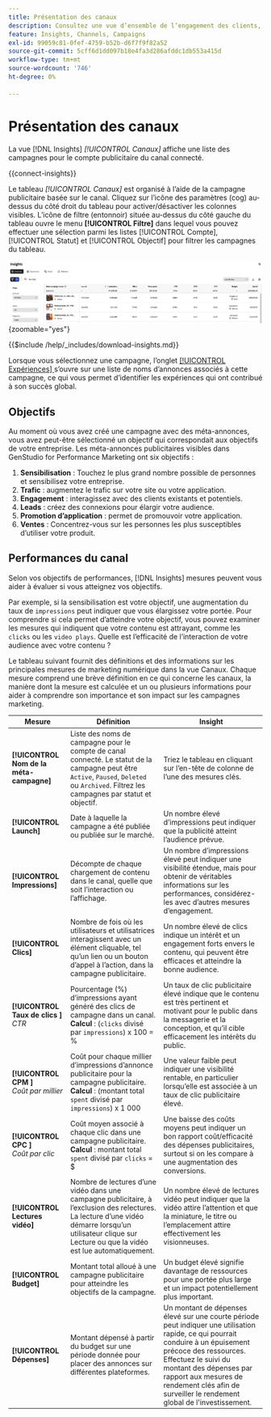 ```yaml
---
title: Présentation des canaux
description: Consultez une vue d’ensemble de l’engagement des clients, des performances, du budget et des dépenses pour les campagnes marketing dans Adobe GenStudio for Performance Marketing.
feature: Insights, Channels, Campaigns
exl-id: 99059c81-0fef-4759-b52b-d6f7f9f82a52
source-git-commit: 5cff6d1dd097b18e4fa3d286afddc1db553a415d
workflow-type: tm+mt
source-wordcount: '746'
ht-degree: 0%

---
```


# Présentation des canaux

La vue [!DNL Insights] _[!UICONTROL Canaux]_ affiche une liste des campagnes pour le compte publicitaire du canal connecté.

{{connect-insights}}

Le tableau _[!UICONTROL Canaux]_ est organisé à l’aide de la campagne publicitaire basée sur le canal. Cliquez sur l’icône des paramètres (cog) au-dessus du côté droit du tableau pour activer/désactiver les colonnes visibles. L’icône de filtre (entonnoir) située au-dessus du côté gauche du tableau ouvre le menu **[!UICONTROL Filtre]** dans lequel vous pouvez effectuer une sélection parmi les listes [!UICONTROL Compte], [!UICONTROL Statut] et [!UICONTROL Objectif] pour filtrer les campagnes du tableau.

![Filtre et tableau des canaux](/help/assets/insights-channels-filter.png){zoomable="yes"}

{{$include /help/_includes/download-insights.md}}

Lorsque vous sélectionnez une campagne, l’onglet [[!UICONTROL Expériences] ](experiences.md) s’ouvre sur une liste de noms d’annonces associés à cette campagne, ce qui vous permet d’identifier les expériences qui ont contribué à son succès global.

## Objectifs

Au moment où vous avez créé une campagne avec des méta-annonces, vous avez peut-être sélectionné un objectif qui correspondait aux objectifs de votre entreprise. Les méta-annonces publicitaires visibles dans GenStudio for Performance Marketing ont six objectifs :

1. **Sensibilisation** : Touchez le plus grand nombre possible de personnes et sensibilisez votre entreprise.
1. **Trafic** : augmentez le trafic sur votre site ou votre application.
1. **Engagement** : interagissez avec des clients existants et potentiels.
1. **Leads** : créez des connexions pour élargir votre audience.
1. **Promotion d’application** : permet de promouvoir votre application.
1. **Ventes** : Concentrez-vous sur les personnes les plus susceptibles d’utiliser votre produit.

## Performances du canal

Selon vos objectifs de performances, [!DNL Insights] mesures peuvent vous aider à évaluer si vous atteignez vos objectifs.

Par exemple, si la sensibilisation est votre objectif, une augmentation du taux de `impressions` peut indiquer que vous élargissez votre portée. Pour comprendre si cela permet d’atteindre votre objectif, vous pouvez examiner les mesures qui indiquent que votre contenu est attrayant, comme les `clicks` ou les `video plays`. Quelle est l’efficacité de l’interaction de votre audience avec votre contenu ?

Le tableau suivant fournit des définitions et des informations sur les principales mesures de marketing numérique dans la vue Canaux. Chaque mesure comprend une brève définition en ce qui concerne les canaux, la manière dont la mesure est calculée et un ou plusieurs informations pour aider à comprendre son importance et son impact sur les campagnes marketing.

| Mesure | Définition | Insight |
| ----------- | ----------------------------- | -------------------------------- |
| **[!UICONTROL Nom de la méta-campagne]** | Liste des noms de campagne pour le compte de canal connecté. Le statut de la campagne peut être `Active`, `Paused`, `Deleted` ou `Archived`. Filtrez les campagnes par statut et objectif. | Triez le tableau en cliquant sur l’en-tête de colonne de l’une des mesures clés. |
| **[!UICONTROL Launch]** | Date à laquelle la campagne a été publiée ou publiée sur le marché. | Un nombre élevé d’impressions peut indiquer que la publicité atteint l’audience prévue. |
| **[!UICONTROL Impressions]** | Décompte de chaque chargement de contenu dans le canal, quelle que soit l’interaction ou l’affichage. | Un nombre d’impressions élevé peut indiquer une visibilité étendue, mais pour obtenir de véritables informations sur les performances, considérez-les avec d’autres mesures d’engagement. |
| **[!UICONTROL Clics]** | Nombre de fois où les utilisateurs et utilisatrices interagissent avec un élément cliquable, tel qu’un lien ou un bouton d’appel à l’action, dans la campagne publicitaire. | Un nombre élevé de clics indique un intérêt et un engagement forts envers le contenu, qui peuvent être efficaces et atteindre la bonne audience. |
| **[!UICONTROL Taux de clics ]**<br>_CTR_ | Pourcentage (%) d’impressions ayant généré des clics de campagne dans un canal.<br>**Calcul** : (`clicks` divisé par `impressions`) x 100 = % | Un taux de clic publicitaire élevé indique que le contenu est très pertinent et motivant pour le public dans la messagerie et la conception, et qu’il cible efficacement les intérêts du public. |
| **[!UICONTROL CPM ]**<br>_Coût par millier_ | Coût pour chaque millier d’impressions d’annonce publicitaire pour la campagne publicitaire. <br>**Calcul** : (montant total `spent` divisé par `impressions`) x 1 000 | Une valeur faible peut indiquer une visibilité rentable, en particulier lorsqu’elle est associée à un taux de clic publicitaire élevé. |
| **[!UICONTROL CPC ]**<br>_Coût par clic_ | Coût moyen associé à chaque clic dans une campagne publicitaire.<br>**Calcul** : montant total `spent` divisé par `clicks` = $ | Une baisse des coûts moyens peut indiquer un bon rapport coût/efficacité des dépenses publicitaires, surtout si on les compare à une augmentation des conversions. |
| **[!UICONTROL Lectures vidéo]** | Nombre de lectures d’une vidéo dans une campagne publicitaire, à l’exclusion des relectures. La lecture d’une vidéo démarre lorsqu’un utilisateur clique sur Lecture ou que la vidéo est lue automatiquement. | Un nombre élevé de lectures vidéo peut indiquer que la vidéo attire l’attention et que la miniature, le titre ou l’emplacement attire effectivement les visionneuses. |
| **[!UICONTROL Budget]** | Montant total alloué à une campagne publicitaire pour atteindre les objectifs de la campagne. | Un budget élevé signifie davantage de ressources pour une portée plus large et un impact potentiellement plus important. |
| **[!UICONTROL Dépenses]** | Montant dépensé à partir du budget sur une période donnée pour placer des annonces sur différentes plateformes. | Un montant de dépenses élevé sur une courte période peut indiquer une utilisation rapide, ce qui pourrait conduire à un épuisement précoce des ressources. Effectuez le suivi du montant des dépenses par rapport aux mesures de rendement clés afin de surveiller le rendement global de l&#39;investissement. |
